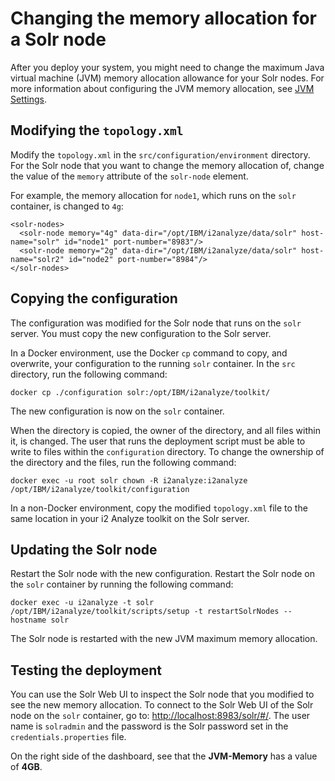 # Changing the memory allocation for a Solr node
After you deploy your system, you might need to change the maximum Java virtual machine (JVM) memory allocation allowance for your Solr nodes.
For more information about configuring the JVM memory allocation, see [JVM Settings](https://lucene.apache.org/solr/guide/6_6/jvm-settings.html).

## Modifying the `topology.xml`
Modify the `topology.xml` in the `src/configuration/environment` directory.  
For the Solr node that you want to change the memory allocation of, change the value of the  `memory` attribute of the `solr-node` element.

For example, the memory allocation for `node1`, which runs on the `solr` container, is changed to `4g`:
```
<solr-nodes>
  <solr-node memory="4g" data-dir="/opt/IBM/i2analyze/data/solr" host-name="solr" id="node1" port-number="8983"/>
  <solr-node memory="2g" data-dir="/opt/IBM/i2analyze/data/solr" host-name="solr2" id="node2" port-number="8984"/>
</solr-nodes>
```

## Copying the configuration
The configuration was modified for the Solr node that runs on the `solr` server. You must copy the new configuration to the Solr server.

In a Docker environment, use the Docker `cp` command to copy, and overwrite, your configuration to the running `solr` container. In the `src` directory, run the following command:
```
docker cp ./configuration solr:/opt/IBM/i2analyze/toolkit/
```
The new configuration is now on the `solr` container.

When the directory is copied, the owner of the directory, and all files within it, is changed. The user that runs the deployment script must be able to write to files within the `configuration` directory. To change the ownership of the directory and the files, run the following command:
```
docker exec -u root solr chown -R i2analyze:i2analyze /opt/IBM/i2analyze/toolkit/configuration
```

In a non-Docker environment, copy the modified `topology.xml` file to the same location in your i2 Analyze toolkit on the Solr server.

## Updating the Solr node
Restart the Solr node with the new configuration.
Restart the Solr node on the `solr` container by running the following command:
```
docker exec -u i2analyze -t solr /opt/IBM/i2analyze/toolkit/scripts/setup -t restartSolrNodes --hostname solr
```
The Solr node is restarted with the new JVM maximum memory allocation.

## Testing the deployment

You can use the Solr Web UI to inspect the Solr node that you modified to see the new memory allocation. To connect to the Solr Web UI of the Solr node on the `solr` container, go to: <http://localhost:8983/solr/#/>. The user name is `solradmin` and the password is the Solr password set in the `credentials.properties` file. 

On the right side of the dashboard, see that the **JVM-Memory** has a value of **4GB**.
